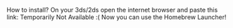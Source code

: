 How to install?
On your 3ds/2ds open the internet browser and
paste this link: Temporarily Not Available :(
Now you can use the Homebrew Launcher! 
